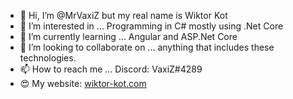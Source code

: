 - 👋 Hi, I’m @MrVaxiZ but my real name is Wiktor Kot 
- 👀 I’m interested in ... Programming in C# mostly using .Net Core   
- 🌱 I’m currently learning ... Angular and ASP.Net Core 
- 💞️ I’m looking to collaborate on ... anything that includes these technologies.  
- 📫 How to reach me ... Discord: VaxiZ#4289
- :heart_eyes: My website: [wiktor-kot.com](https://wiktor-kot.com/)
